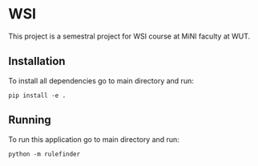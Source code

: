 # WSI
This project is a semestral project for WSI course at MiNI faculty at WUT.

## Installation
To install all dependencies go to main directory and run:
```
pip install -e .
```
## Running
To run this application go to main directory and run:
```
python -m rulefinder
```